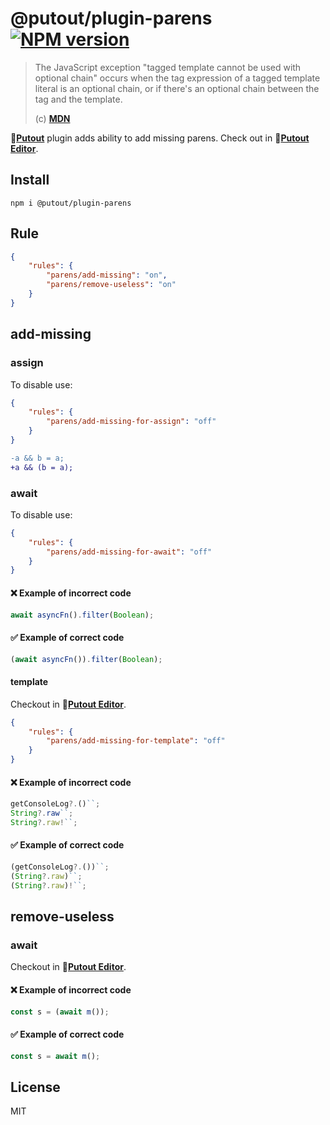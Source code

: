 # @putout/plugin-parens [![NPM version][NPMIMGURL]][NPMURL]

[NPMIMGURL]: https://img.shields.io/npm/v/@putout/plugin-parens.svg?style=flat&longCache=true
[NPMURL]: https://npmjs.org/package/@putout/plugin-parens"npm"

> The JavaScript exception "tagged template cannot be used with optional chain" occurs when the tag expression of a tagged template literal is an optional chain, or if there's an optional chain between the tag and the template.
>
> (c) [**MDN**](https://developer.mozilla.org/en-US/docs/Web/JavaScript/Reference/Errors/Bad_optional_template)

🐊[**Putout**](https://github.com/coderaiser/putout) plugin adds ability to add missing parens. Check out in 🐊[**Putout Editor**](https://putout.vercel.app/#/gist/a8ab0ffefed3b1e7dd0f43d794ea86f4/5d45fcc2e283b5b2d0b9e155010d1114b9f0a7ee).

## Install

```
npm i @putout/plugin-parens
```

## Rule

```json
{
    "rules": {
        "parens/add-missing": "on",
        "parens/remove-useless": "on"
    }
}
```

## add-missing

### assign

To disable use:

```json
{
    "rules": {
        "parens/add-missing-for-assign": "off"
    }
}
```

```diff
-a && b = a;
+a && (b = a);
```

### await

To disable use:

```json
{
    "rules": {
        "parens/add-missing-for-await": "off"
    }
}
```

#### ❌ Example of incorrect code

```ts
await asyncFn().filter(Boolean);
```

#### ✅ Example of correct code

```js
(await asyncFn()).filter(Boolean);
```

#### template

Checkout in 🐊[**Putout Editor**](https://putout.vercel.app/#/gist/ef3f1e198a8d5ebeb9dd3fd1fef8f305/c6b46a34037f5cb095b5419b748a24b6dc8e2933).

```json
{
    "rules": {
        "parens/add-missing-for-template": "off"
    }
}
```

#### ❌ Example of incorrect code

```ts
getConsoleLog?.()``;
String?.raw``;
String?.raw!``;
```

#### ✅ Example of correct code

```ts
(getConsoleLog?.())``;
(String?.raw)``;
(String?.raw)!``;
```

## remove-useless

### await

Checkout in 🐊[**Putout Editor**](https://putout.cloudcmd.io/#/gist/3800b0c52a199dd49a089ed4b9b37566/e2dddb75cb68811883cae640a22b340b8e1afa73).

#### ❌ Example of incorrect code

```ts
const s = (await m());
```

#### ✅ Example of correct code

```ts
const s = await m();
```

## License

MIT
